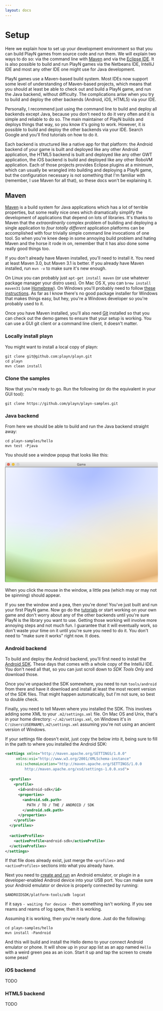 ```yaml
---
layout: docs
---
```


# Setup

Here we explain how to set up your development environment so that you can build PlayN games from
source code and run them. We will explain two ways to do so: via the command line with [Maven] and
via the [Eclipse IDE]. It is also possible to build and run PlayN games via the Netbeans IDE,
IntelliJ IDE and most any other IDE one might use for Java development.

PlayN games use a Maven-based build system. Most IDEs now support some level of understanding of
Maven-based projects, which means that you should at least be able to check out and build a PlayN
game, and run the Java backend, without difficulty. The complications arise when you try to build
and deploy the other backends (Android, iOS, HTML5) via your IDE.

Personally, I recommend just using the command line to build and deploy all backends except Java,
because you don't need to do it very often and it is simple and reliable to do so. The main
maintainer of PlayN builds and deploys things that way, so you know it's going to work. However, it
*is* possible to build and deploy the other backends via your IDE. Search Google and you'll find
tutorials on how to do it.

Each backend is structured like a native app for that platform: the Android backend of your game is
built and deployed like any other Android application, the HTML5 backend is built and deployed like
any other GWT application, the iOS backend is build and deployed like any other RoboVM application.
Each of those projects provides Eclipse plugins at a minimum, which can usually be wrangled into
building and deploying a PlayN game, but the configuration necessary is not something that I'm
familiar with (remember, I use Maven for all that), so these docs won't be explaining it.

## Maven

[Maven] is a build system for Java applications which has a lot of terrible properties, but some
really nice ones which dramatically simplify the development of applications that depend on lots of
libraries. It's thanks to Maven that the *extraordinarily* complex problem of building and
deploying a single application to *four totally different* application platforms can be
accomplished with four trivially simple command line invocations of one tool. So when you're knee
deep in some annoying build problem and hating Maven and the horse it rode in on, remember that it
has also done some really good things too.

If you don't already have Maven installed, you'll need to install it. You need at least Maven 3.0,
but Maven 3.1 is better. If you already have Maven installed, run `mvn -v` to make sure it's new
enough.

On Linux you can probably just `apt-get install maven` (or use whatever package manager your distro
uses). On Mac OS X, you can `brew install maven31` (use [Homebrew]). On Windows you'll probably
need to follow [these instructions](http://maven.apache.org/download.cgi). As far as I know there's
no good package installer for Windows that makes things easy, but hey, you're a Windows developer
so you're probably used to it.

Once you have Maven installed, you'll also need [Git] installed so that you can check out the demo
games to ensure that your setup is working. You can use a GUI git client or a command line client,
it doesn't matter.

### Locally install playn

You might want to install a local copy of playn:
```
git clone git@github.com:playn/playn.git
cd playn
mvn clean install
```

### Clone the samples

Now that you're ready to go. Run the following (or do the equivalent in your GUI tool):

```
git clone https://github.com/playn/playn-samples.git
```

### Java backend

From here we should be able to build and run the Java backend straight away:

```
cd playn-samples/hello
mvn test -Pjava
```

You should see a window popup that looks like this:

![Hello world screen](hello.png)

When you click the mouse in the window, a little pea (which may or may not be spinning) should
appear.

If you see the window and a pea, then you're done! You've just built and run your first PlayN game.
Now go do the [tutorials](index.html#tutorials) or start working on your own game and don't worry
about any of the other backends until you're sure PlayN is the library you want to use. Getting
those working will involve more annoying steps and not much fun. I guarantee that it will
eventually work, so don't waste your time on it until you're sure you need to do it. You don't need
to "make sure it works" right now. It does.

### Android backend

To build and deploy the Android backend, you'll first need to install the [Android SDK]. These days
that comes with a whole copy of the IntelliJ IDE. You don't need all that, so you can just scroll
down to *SDK Tools Only* and download those.

Once you've unpacked the SDK somewhere, you need to run `tools/android` from there and have it
download and install at least the most recent version of the SDK files. That might happen
automatically, but I'm not sure, so best to double check.

Finally, you need to tell Maven where you installed the SDK. This involves adding some XML to your
`.m2/settings.xml` file. On Mac OS and Unix, that's in your home directory: `~/.m2/settings.xml`,
on Windows it's in `C:\Users\USERNAME\.m2\settings.xml` assuming you're not using an ancient
version of Windows.

If your settings file doesn't exist, just copy the below into it, being sure to fill in the path
to where you installed the Android SDK:

```xml
<settings xmlns="http://maven.apache.org/SETTINGS/1.0.0"
     xmlns:xsi="http://www.w3.org/2001/XMLSchema-instance"
     xsi:schemaLocation="http://maven.apache.org/SETTINGS/1.0.0
         http://maven.apache.org/xsd/settings-1.0.0.xsd">

  <profiles>
    <profile>
      <id>android-sdk</id>
      <properties>
        <android.sdk.path>
          PATH / TO / THE / ANDROID / SDK
        </android.sdk.path>
      </properties>
    </profile>
  </profiles>

  <activeProfiles>
    <activeProfile>android-sdk</activeProfile>
  </activeProfiles>
</settings>
```

If that file does already exist, just merge the `<profiles>` and `<activeProfiles>` sections into
what you already have.

Next you need to [create and run](http://developer.android.com/tools/devices/emulator.html) an
Android emulator, or plugin in a developer-enabled Android device into your USB port. You can make
sure your Android emulator or device is properly connected by running:

```
$ANDROIDSDK/platform-tools/adb logcat
```

If it says `- waiting for device -` then something isn't working. If you see reams and reams of log
spew, then it is working.

Assuming it is working, then you're nearly done. Just do the following:

```
cd playn-samples/hello
mvn install -Pandroid
```

And this will build and install the Hello demo to your connect Android emulator or phone. It will
show up in your app list as an app named `Hello` with a weird green pea as an icon. Start it up and
tap the screen to create some peas!

### iOS backend

TODO

### HTML5 backend

TODO


[Android SDK]: http://developer.android.com/sdk/index.html
[Eclipse IDE]: https://eclipse.org/
[Git]: http://git-scm.com/
[Homebrew]: http://brew.sh/
[Maven]: http://maven.apache.org/
